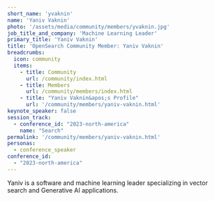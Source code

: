```yaml
---
short_name: 'yvaknin'
name: 'Yaniv Vaknin'
photo: '/assets/media/community/members/yvaknin.jpg'
job_title_and_company: 'Machine Learning Leader'
primary_title: 'Yaniv Vaknin'
title: 'OpenSearch Community Member: Yaniv Vaknin'
breadcrumbs:
  icon: community
  items:
    - title: Community
      url: /community/index.html
    - title: Members
      url: /community/members/index.html
    - title: "Yaniv Vaknin&apos;s Profile"
      url: '/community/members/yaniv-vaknin.html'
keynote_speaker: false
session_track: 
  - conference_id: "2023-north-america"
    name: "Search"
permalink: '/community/members/yaniv-vaknin.html'
personas:
  - conference_speaker
conference_id:
  - "2023-north-america"
---
```

Yaniv is a software and machine learning leader specializing in vector search and Generative AI applications.


